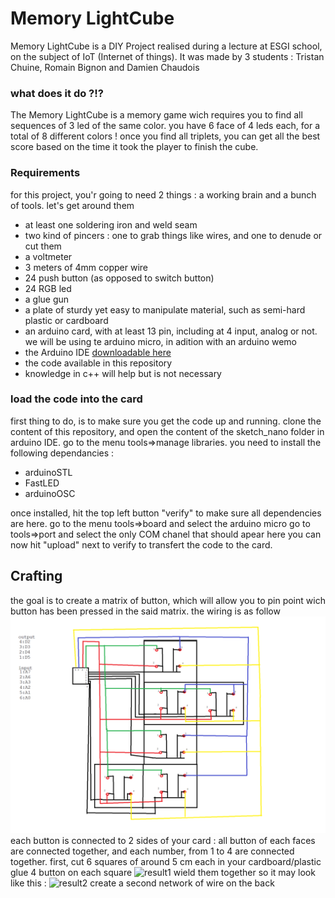 # Memory LightCube


Memory LightCube is a DIY Project realised during a lecture at ESGI school, on the subject of IoT (Internet of things). It was made by 3 students : Tristan Chuine, Romain Bignon and Damien Chaudois

### what does it do ?!?
The Memory LightCube is a memory game wich requires you to find all sequences of 3 led of the same color. you have 6 face of 4 leds each, for a total of 8 different colors ! once you find all triplets, you can get all the best score based on the time it took the player to finish the cube.

### Requirements
for this project, you'r going to need 2 things : a working brain and a bunch of tools. let's get around them

- at least one soldering iron and weld seam
- two kind of pincers : one to grab things like wires, and one to denude or cut them
- a voltmeter
- 3 meters of 4mm copper wire
- 24 push button (as opposed to switch button)
- 24 RGB led
- a glue gun
- a plate of sturdy yet easy to manipulate material, such as semi-hard plastic or cardboard
- an arduino card, with at least 13 pin, including at 4 input, analog or not. we will be using te arduino micro, in adition with an arduino wemo
- the Arduino IDE  [downloadable here](https://www.arduino.cc/en/Main/Software)
- the code available in this repository
- knowledge in c++ will help but is not necessary

### load the code into the card
first thing to do, is to make sure you get the code up and running. clone the content of this repository, and open the content of the sketch_nano folder in arduino IDE. 
go to the menu tools=>manage libraries. you need to install the following dependancies :
- arduinoSTL
- FastLED
- arduinoOSC

once installed, hit the top left button "verify" to make sure all dependencies are here.
go to the menu tools=>board and select the arduino micro
go to tools=>port and select the only COM chanel that should apear here
you can now hit "upload" next to verify to transfert the code to the card. 
## Crafting
the goal is to create a matrix of button, which will allow you to pin point wich button has been pressed in the said matrix. the wiring is as follow
![wiring](/img/Wireing_structure.png)
each button is connected to 2 sides of your card : all button of each faces are connected together, and each number, from 1 to 4 are connected together.
first, cut 6 squares of around 5 cm each in your cardboard/plastic
glue 4 button on each square
![result1](/img/DSC_0324.JPG)
wield them together so it may look like this : 
![result2](/img/DSC_0319.JPG)
create a second network of wire on the back



